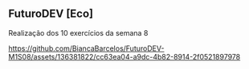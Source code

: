 ## FuturoDEV [Eco]

Realização dos 10 exercícios da semana 8

https://github.com/BiancaBarcelos/FuturoDEV-M1S08/assets/136381822/cc63ea04-a9dc-4b82-8914-2f0521897978

